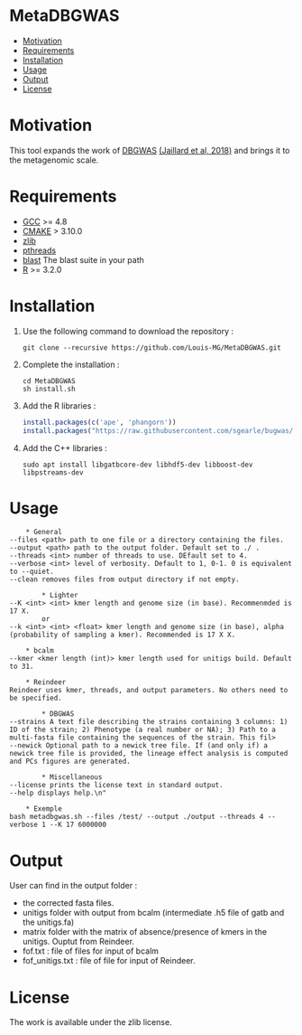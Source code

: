 MetaDBGWAS
==========

* [Motivation](#motivation)
* [Requirements](#requirements)
* [Installation](#installation)
* [Usage](#usage)
* [Output](#output)
* [License](#license)

# Motivation

This tool expands the work of [DBGWAS](https://gitlab.com/leoisl/dbgwas) [(Jaillard et al, 2018)](https://journals.plos.org/plosgenetics/article?id=10.1371/journal.pgen.1007758) and brings it to the metagenomic scale.

# Requirements

* [GCC](https://gcc.gnu.org/) >= 4.8
* [CMAKE](https://cmake.org/) > 3.10.0
* [zlib](https://en.wikipedia.org/wiki/Zlib)
* [pthreads](https://en.wikipedia.org/wiki/Pthreads)
* [blast](https://blast.ncbi.nlm.nih.gov/Blast.cgi?CMD=Web&PAGE_TYPE=BlastDocs&DOC_TYPE=Download) The blast suite in your path
* [R](https://www.r-project.org/) >= 3.2.0 

# Installation

1. Use the following command to download the repository :
	```shell
	git clone --recursive https://github.com/Louis-MG/MetaDBGWAS.git
	```
2. Complete the installation :
	```shell
	cd MetaDBGWAS
	sh install.sh
	```
3. Add the R libraries :
	```R
	install.packages(c('ape', 'phangorn'))
	install.packages("https://raw.githubusercontent.com/sgearle/bugwas/master/build/bugwas_1.0.tar.gz", repos=NULL, type="source")
	```
4. Add the C++ libraries :
	```shell
	sudo apt install libgatbcore-dev libhdf5-dev libboost-dev libpstreams-dev
	```


# Usage

```
	* General
--files <path> path to one file or a directory containing the files.
--output <path> path to the output folder. Default set to ./ .
--threads <int> number of threads to use. DEfault set to 4.
--verbose <int> level of verbosity. Default to 1, 0-1. 0 is equivalent to --quiet.
--clean removes files from output directory if not empty.

        * Lighter
--K <int> <int> kmer length and genome size (in base). Recommenmded is 17 X.
        or
--k <int> <int> <float> kmer length and genome size (in base), alpha (probability of sampling a kmer). Recommended is 17 X X.

	* bcalm
--kmer <kmer length (int)> kmer length used for unitigs build. Default to 31.

	* Reindeer
Reindeer uses kmer, threads, and output parameters. No others need to be specified.

        * DBGWAS
--strains A text file describing the strains containing 3 columns: 1) ID of the strain; 2) Phenotype (a real number or NA); 3) Path to a multi-fasta file containing the sequences of the strain. This fil>
--newick Optional path to a newick tree file. If (and only if) a newick tree file is provided, the lineage effect analysis is computed and PCs figures are generated.

        * Miscellaneous
--license prints the license text in standard output.
--help displays help.\n"

	* Exemple
bash metadbgwas.sh --files /test/ --output ./output --threads 4 --verbose 1 --K 17 6000000
```

# Output

User can find in the output folder :
- the corrected fasta files.
- unitigs folder with output from bcalm (intermediate .h5 file of gatb and the unitigs.fa)
- matrix folder with the matrix of absence/presence of kmers in the unitigs. Ouptut from Reindeer.
- fof.txt : file of files for input of bcalm
- fof_unitigs.txt : file of file for input of Reindeer.

# License

The work is available under the zlib license.
